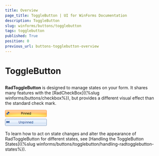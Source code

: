 ```yaml
---
title: Overview
page_title: ToggleButton | UI for WinForms Documentation
description: ToggleButton
slug: winforms/buttons/togglebutton
tags: togglebutton
published: True
position: 0
previous_url: buttons-togglebutton-overview
---
```


# ToggleButton



## 

__RadToggleButton__ is designed to manage states on your form. It shares many features with the [RadCheckBox]({%slug winforms/buttons/checkbox%}), but provides a different visual effect than the standard check mark. 

![buttons-togglebutton-overview 001](images/buttons-togglebutton-overview001.png)

To learn how to act on state changes and alter the appearance of RadToggleButton for different states, see [Handling the ToggleButton States]({%slug winforms/buttons/togglebutton/handling-radtogglebutton-states%}).
